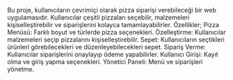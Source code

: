 Bu proje, kullanıcıların çevrimiçi olarak pizza siparişi verebileceği bir web uygulamasıdır. 
Kullanıcılar çeşitli pizzaları seçebilir, malzemeleri kişiselleştirebilir ve siparişlerini kolayca tamamlayabilirler.
Özellikler; 
Pizza Menüsü: Farklı boyut ve türlerde pizza seçenekleri.
Özelleştirme: Kullanıcılar malzemeleri seçip pizzalarını kişiselleştirebilir.
Sepet: Kullanıcıların seçtikleri ürünleri görebilecekleri ve düzenleyebilecekleri sepet.
Sipariş Verme: Kullanıcılar siparişlerini onaylayıp ödeme yapabilirler.
Kullanıcı Girişi: Kayıt olma ve giriş yapma seçenekleri.
Yönetici Paneli: Menü ve siparişleri yönetme.




